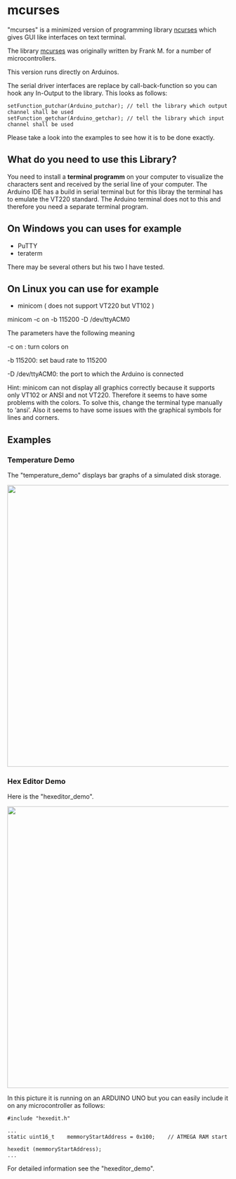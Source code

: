 # mcurses

"mcurses" is a minimized version of programming library [ncurses](https://en.wikipedia.org/wiki/Ncurses) which gives GUI like interfaces on text terminal.

The library [mcurses](http://www.mikrocontroller.net/articles/MCURSES) was originally written by Frank M. for a number of microcontrollers.

This version runs directly on Arduinos.

The serial driver interfaces are replace by call-back-function so you can hook any In-Output to the library.
This looks as follows:

```
setFunction_putchar(Arduino_putchar); // tell the library which output channel shall be used
setFunction_getchar(Arduino_getchar); // tell the library which input channel shall be used  
```
Please take a look into the examples to see how it is to be done exactly.
  
## What do you need to use this Library?

You need to install a **terminal programm** on your computer to visualize the characters sent and received by the serial line of your computer.
The Arduino IDE has a build in serial terminal but for this libray the terminal has to emulate the VT220 standard.
The Arduino terminal does not to this and therefore you need a separate terminal program.

## On Windows you can uses for example

- PuTTY
- teraterm

There may be several others but his two I have tested.

## On Linux you can use for example 

- minicom ( does not support VT220 but VT102 )

minicom -c on -b 115200 -D /dev/ttyACM0 

The parameters have the following meaning

-c on : turn colors on

-b 115200: set baud rate to 115200

-D /dev/ttyACM0: the port to which the Arduino is connected

Hint: minicom can not display all graphics correctly because it supports only VT102 or ANSI and not VT220. Therefore it seems to have some problems with the colors. To solve this, change the terminal type manually  to ‘ansi’. Also it seems to have some issues with the graphical symbols for lines and corners.



## Examples

### Temperature Demo
The "temperature_demo" displays  bar graphs of a simulated disk storage.

<p align="center">
  <img src="screenshot.png" width="640"/>
</p>

### Hex Editor Demo 
Here is the "hexeditor_demo". 

<p align="center">
  <img src="/doc/hexedit.png" width="640"/>
</p>

In this picture it is running on an ARDUINO UNO but you can easily include it on any microcontroller as follows:
```
#include "hexedit.h"

...
static uint16_t    memmoryStartAddress = 0x100;    // ATMEGA RAM start

hexedit (memmoryStartAddress);
...
```
For detailed information see the "hexeditor_demo".

